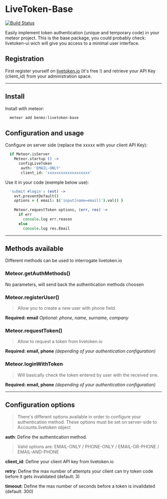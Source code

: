 # LiveToken-Base

[![Build Status](https://secure.travis-ci.org/x62en/livetoken-base.png?branch=master)](https://travis-ci.org/x62en/livetoken-base)

Easily implement token authentication (unique and temporary code) in your meteor project.
This is the base package, you could probably check: livetoken-ui wich will give you access to a minimal user interface.

## Registration

First register yourself on [livetoken.io](http://livetoken.io) (it's free !) and retrieve your API Key (client_id) from your administration space.

___

## Install

Install with meteor:
  ```sh
    meteor add benmz:livetoken-base
  ```

## Configuration and usage

Configure on server side (replace the xxxxx with your client API Key):
  ```coffeescript
    if Meteor.isServer
      Meteor.startup () ->
        configLiveToken
         auth: 'EMAIL-ONLY'
         client_id: 'xxxxxxxxxxxxxxxxxxx'
  ```

Use it in your code (exemple below use):
  ```coffeescript
    'submit #login': (evt) ->
      evt.preventDefault()
      options = { email: $('input[name=email]').val() }
            
      Meteor.requestToken options, (err, res) ->
        if err
          console.log err.reason
        else
          console.log res.Email
  ```

___

## Methods available

Different methods can be used to interrogate livetoken.io

### Meteor.getAuthMethods()
No parameters, will send back the authentication methods choosen

### Meteor.registerUser()
> Allow you to create a new user with phone field.

**Required: email**
*Optional: phone, name, surname, company*

### Meteor.requestToken()
> Allow to request a token from livetoken.io

**Required: email, phone** *(depending of your authentication configuration)*

### Meteor.loginWithToken
> Will basically check the token entered by user with the received one.

**Required: email, phone** *(depending of your authentication configuration)*

___

## Configuration options
> There's different options available in order to configure your authentication method.
> These options must be set on server-side to Accounts.livetoken object

**auth**: Define the authentication method.
> Valid options are: EMAIL-ONLY / PHONE-ONLY / EMAIL-OR-PHONE / EMAIL-AND-PHONE

**client_id**: Define your client API key from livetoken.io

**retry**: Define the max number of attempts your client can try token code before it gets invalidated (default: 3)

**timeout**: Define the max number of seconds before a token is invalidated (default: 300)


